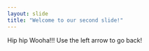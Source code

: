 ```yaml
---
layout: slide
title: "Welcome to our second slide!"
---
```

Hip hip Wooha!!!
Use the left arrow to go back!
